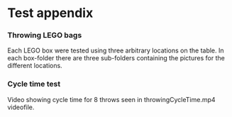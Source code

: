 <h1> Test appendix </h1>

<h3> Throwing LEGO bags</h3>
Each LEGO box were tested using three arbitrary locations on the table. In each box-folder
there are three sub-folders containing the pictures for the different locations.

<h3> Cycle time test </h3>
Video showing cycle time for 8 throws seen in throwingCycleTime.mp4 videofile.
